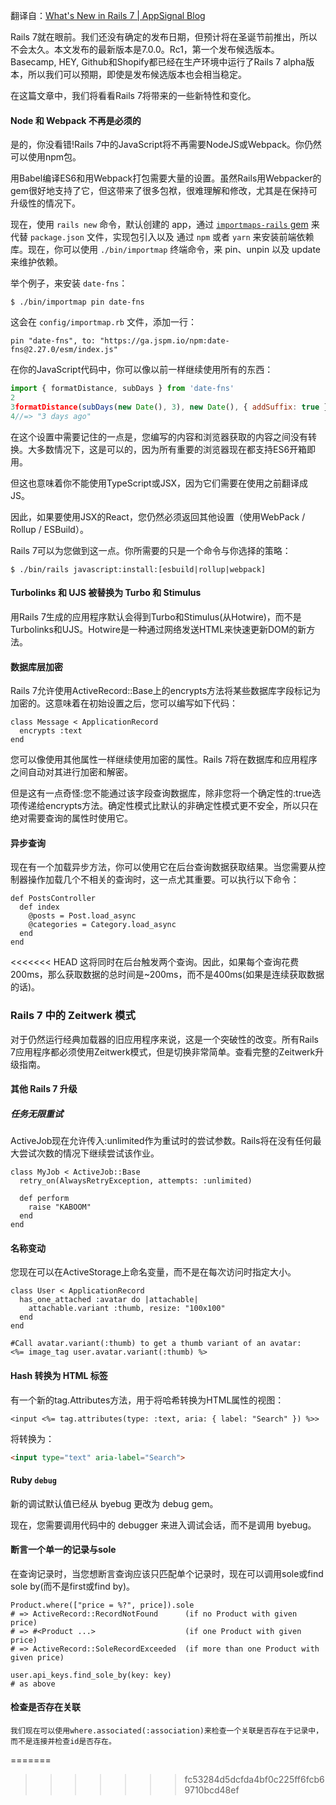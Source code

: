 翻译自：[What's New in Rails 7 | AppSignal Blog](https://blog.appsignal.com/2021/12/15/whats-new-in-rails7.html)



Rails 7就在眼前。我们还没有确定的发布日期，但预计将在圣诞节前推出，所以不会太久。本文发布的最新版本是7.0.0。Rc1，第一个发布候选版本。Basecamp, HEY, Github和Shopify都已经在生产环境中运行了Rails 7 alpha版本，所以我们可以预期，即使是发布候选版本也会相当稳定。



在这篇文章中，我们将看看Rails 7将带来的一些新特性和变化。



#### Node 和 Webpack 不再是必须的



是的，你没看错!Rails 7中的JavaScript将不再需要NodeJS或Webpack。你仍然可以使用npm包。



用Babel编译ES6和用Webpack打包需要大量的设置。虽然Rails用Webpacker的gem很好地支持了它，但这带来了很多包袱，很难理解和修改，尤其是在保持可升级性的情况下。



现在，使用 `rails new` 命令，默认创建的 app，通过 [`importmaps-rails` gem](https://github.com/rails/importmap-rails/) 来代替 `package.json` 文件，实现包引入以及 通过 `npm` 或者 `yarn` 来安装前端依赖库。现在，你可以使用 `./bin/importmap` 终端命令，来 pin、unpin 以及 update 来维护依赖。

举个例子，来安装 `date-fns`：



```
$ ./bin/importmap pin date-fns
```



这会在 `config/importmap.rb` 文件，添加一行：

```
pin "date-fns", to: "https://ga.jspm.io/npm:date-fns@2.27.0/esm/index.js"
```



在你的JavaScript代码中，你可以像以前一样继续使用所有的东西：



```js
import { formatDistance, subDays } from 'date-fns'
2
3formatDistance(subDays(new Date(), 3), new Date(), { addSuffix: true })
4//=> "3 days ago"
```



在这个设置中需要记住的一点是，您编写的内容和浏览器获取的内容之间没有转换。大多数情况下，这是可以的，因为所有重要的浏览器现在都支持ES6开箱即用。



但这也意味着你不能使用TypeScript或JSX，因为它们需要在使用之前翻译成JS。



因此，如果要使用JSX的React，您仍然必须返回其他设置（使用WebPack / Rollup / ESBuild）。



Rails 7可以为您做到这一点。你所需要的只是一个命令与你选择的策略：

```
$ ./bin/rails javascript:install:[esbuild|rollup|webpack]
```



#### Turbolinks 和 UJS 被替换为 Turbo 和 Stimulus



用Rails 7生成的应用程序默认会得到Turbo和Stimulus(从Hotwire)，而不是Turbolinks和UJS。Hotwire是一种通过网络发送HTML来快速更新DOM的新方法。



#### 数据库层加密



Rails 7允许使用ActiveRecord::Base上的encrypts方法将某些数据库字段标记为加密的。这意味着在初始设置之后，您可以编写如下代码：



```
class Message < ApplicationRecord
  encrypts :text
end
```



您可以像使用其他属性一样继续使用加密的属性。Rails 7将在数据库和应用程序之间自动对其进行加密和解密。



但是这有一点奇怪:您不能通过该字段查询数据库，除非您将一个确定性的:true选项传递给encrypts方法。确定性模式比默认的非确定性模式更不安全，所以只在绝对需要查询的属性时使用它。



#### 异步查询

现在有一个加载异步方法，你可以使用它在后台查询数据获取结果。当您需要从控制器操作加载几个不相关的查询时，这一点尤其重要。可以执行以下命令：



```
def PostsController
  def index
    @posts = Post.load_async
    @categories = Category.load_async
  end
end
```



<<<<<<< HEAD
这将同时在后台触发两个查询。因此，如果每个查询花费200ms，那么获取数据的总时间是~200ms，而不是400ms(如果是连续获取数据的话)。



### Rails 7 中的 Zeitwerk 模式



对于仍然运行经典加载器的旧应用程序来说，这是一个突破性的改变。所有Rails 7应用程序都必须使用Zeitwerk模式，但是切换非常简单。查看完整的Zeitwerk升级指南。



#### 其他 Rails 7 升级



##### 任务无限重试



ActiveJob现在允许传入:unlimited作为重试时的尝试参数。Rails将在没有任何最大尝试次数的情况下继续尝试该作业。



```
class MyJob < ActiveJob::Base
  retry_on(AlwaysRetryException, attempts: :unlimited)

  def perform
    raise "KABOOM"
  end
end
```



#### 名称变动



您现在可以在ActiveStorage上命名变量，而不是在每次访问时指定大小。



```
class User < ApplicationRecord
  has_one_attached :avatar do |attachable|
    attachable.variant :thumb, resize: "100x100"
  end
end

#Call avatar.variant(:thumb) to get a thumb variant of an avatar:
<%= image_tag user.avatar.variant(:thumb) %>
```



#### Hash 转换为 HTML 标签

有一个新的tag.Attributes方法，用于将哈希转换为HTML属性的视图：

```erb
<input <%= tag.attributes(type: :text, aria: { label: "Search" }) %>>
```



将转换为：

```html
<input type="text" aria-label="Search">
```



#### Ruby `debug`

新的调试默认值已经从 byebug 更改为 debug gem。

现在，您需要调用代码中的 debugger 来进入调试会话，而不是调用 byebug。



#### 断言一个单一的记录与sole



在查询记录时，当您想断言查询应该只匹配单个记录时，现在可以调用sole或find sole by(而不是first或find by)。



```
Product.where(["price = %?", price]).sole
# => ActiveRecord::RecordNotFound      (if no Product with given price)
# => #<Product ...>                    (if one Product with given price)
# => ActiveRecord::SoleRecordExceeded  (if more than one Product with given price)

user.api_keys.find_sole_by(key: key)
# as above
```



#### 检查是否存在关联

```
我们现在可以使用where.associated(:association)来检查一个关联是否存在于记录中，而不是连接并检查id是否存在。
```















=======
>>>>>>> fc53284d5dcfda4bf0c225ff6fcb69710bcd48ef












